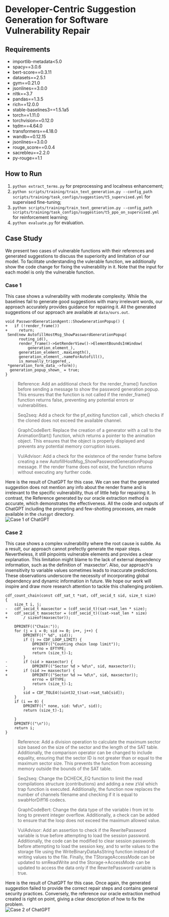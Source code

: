 #  Developer-Centric Suggestion Generation for Software Vulnerability Repair

## Requirements
+ importlib-metadata<5.0  
+ spacy==3.0.6  
+ bert-score==0.3.11  
+ datasets==2.5.1  
+ gym==0.21.0
+ jsonlines==3.0.0
+ nltk==3.7
+ pandas==1.3.5
+ rich==12.0.0
+ stable-baselines3==1.5.1a5
+ torch==1.11.0
+ torchvision==0.12.0
+ tqdm==4.64.0
+ transformers==4.18.0
+ wandb==0.12.15
+ jsonlines==3.0.0
+ rouge_score==0.0.4
+ sacrebleu==2.2.0
+ py-rouge==1.1

## How to Run
1. `python extract_terms.py` for preprocessing and localness enhancement;
2. `python scripts/training/train_text_generation.py --config_path scripts/training/task_configs/suggestion/t5_supervised.yml` for supervised fine-tuning;
3. `python scripts/training/train_text_generation.py --config_path scripts/training/task_configs/suggestion/t5_ppo_on_supervised.yml` for reinforcement learning;
4. `python evaluate.py` for evaluation.

## Case Study
We present two cases of vulnerable functions with their references and generated suggestions to discuss the superiority and limitation of our model. To facilitate understanding the vulerable function, we additionally show the code change for fixing the vulnerability in it. Note that the input for each model is only the vulnerable function.
### Case 1
This case shows a vulnerability with moderate complexity. While the baselines fail to generate good suggestions with many irrelevant words, our approach accurately provides guidance for repairing it. All the generated suggestions of our approach are available at `data/ours.out`.
```
void PasswordGenerationAgent::ShowGenerationPopup() {
+   if (!render_frame())
+     return;
 Send(new AutofillHostMsg_ShowPasswordGenerationPopup(
      routing_id(),
      render_frame()->GetRenderView()->ElementBoundsInWindow(
          generation_element_),
      generation_element_.maxLength(),
      generation_element_.nameForAutofill(),
      is_manually_triggered_,
 *generation_form_data_->form));
  generation_popup_shown_ = true;
}
```
> Reference: Add an additional check for the render_frame() function before sending a message to show the password generation popup. This ensures that the function is not called if the render_frame() function returns false, preventing any potential errors or vulnerabilities.

> Seq2seq: Add a check for the pf_exiting function call , which checks if the cloned does not exceed the available channel.

> GraphCodeBert: Replace the creation of a generator with a call to the AnimationStart() function, which returns a pointer to the animation object. This ensures that the object is properly displayed and prevents any potential memory corruption issues.

> VulAdvisor: Add a check for the existence of the render frame before creating a new AutofillHostMsg_ShowPasswordGenerationPopup message. If the render frame does not exist, the function returns without executing any further code.

Here is the result of ChatGPT for this case. We can see that the generated suggestion does not mention any info about the render frame and is irrelevant to the specific vulnerability, thus of little help for repairing it. In contrast, the Reference generated by our oracle extraction method is accurate, which demonstrates the effectiveness. All the code and outputs of ChatGPT including the prompting and few-shotting processes, are made available in the `chatgpt` directory.  
![Case 1 of ChatGPT](chatgpt/Case1.png)


### Case 2
This case shows a complex vulnerability where the root cause is subtle. As a result, our approach cannot prefectly generate the repair steps. Nevertheless, it still pinpoints vulnerable elements and provides a clear explanation. This limitation might blame to the lack of external dependency information, such as the definition of `maxsector'. Also, our approach's insensitivity to variable values sometimes leads to inaccurate predictions. These observations underscore the necessity of incorporating global dependency and dynamic information in future. We hope our work will inspire and draw more research attention to tackle this challenging problem.
```
cdf_count_chain(const cdf_sat_t *sat, cdf_secid_t sid, size_t size)
{
	size_t i, j;
- 	cdf_secid_t maxsector = (cdf_secid_t)(sat->sat_len * size);
+ 	cdf_secid_t maxsector = (cdf_secid_t)((sat->sat_len * size)
+ 	    / sizeof(maxsector));

	DPRINTF(("Chain:"));
	for (j = i = 0; sid >= 0; i++, j++) {
		DPRINTF((" %d", sid));
		if (j >= CDF_LOOP_LIMIT) {
			DPRINTF(("Counting chain loop limit"));
			errno = EFTYPE;
			return (size_t)-1;
		}
- 		if (sid > maxsector) {
- 			DPRINTF(("Sector %d > %d\n", sid, maxsector));
+ 		if (sid >= maxsector) {
+ 			DPRINTF(("Sector %d >= %d\n", sid, maxsector));
			errno = EFTYPE;
			return (size_t)-1;
		}
		sid = CDF_TOLE4((uint32_t)sat->sat_tab[sid]);
	}
	if (i == 0) {
		DPRINTF((" none, sid: %d\n", sid));
		return (size_t)-1;

	}
	DPRINTF(("\n"));
	return i;
}
```
> Reference: Add a division operation to calculate the maximum sector size based on the size of the sector and the length of the SAT table. Additionally, the comparison operator can be changed to include equality, ensuring that the sector ID is not greater than or equal to the maximum sector size. This prevents the function from accessing memory outside the bounds of the SAT table.

> Seq2seq: Change the DCHECK\_EQ function to limit the read compilations structure (contributions) and adding a new zVal which trap function is executed. Additionally, the function now replaces the number of channels filename and checking if it is equal to swabHorDiff16 codecs.

> GraphCodeBert: Change the data type of the variable i from int to long to prevent integer overflow. Additionally, a check can be added to ensure that the loop does not exceed the maximum allowed value.

> VulAdvisor: Add an assertion to check if the RewritePassword variable is true before attempting to load the session password. Additionally, the code can be modified to clear session passwords before attempting to load the session key, and to write values to the storage file using the WriteBinaryDataAsString function instead of writing values to the file. Finally, the TStorageAccessMode can be updated to smReadWrite and the Storage->AccessMode can be updated to access the data only if the RewritePassword variable is true.

Here is the result of ChatGPT for this case. Once again, the generated suggestion failed to provide the correct repair steps and contains general security practices. Conversely, the reference our oracle extraction method created is right on point, giving a clear description of how to fix the problem.  
![Case 2 of ChatGPT](chatgpt/Case2.png)
